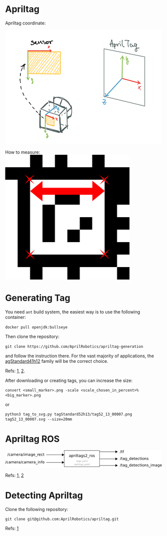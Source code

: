 # Apriltag
Apriltag coordinate:

<img src="images/apriltag_frame.png" width="547" height="366" />


<br/>

How to measure:
<img src="images/apriltag_distance_measure.png" />


# Generating Tag
You need `ant` build system, the easiest way is to use the following container:

`docker pull openjdk:bullseye`

Then clone the repository:

`git clone https://github.com/AprilRobotics/apriltag-generation`

 and follow the instruction there. For the vast majority of applications, the [agStandard41h12](https://github.com/AprilRobotics/apriltag-imgs/tree/master/tagStandard41h12) family will be the correct choice. 

Refs: [1](https://github.com/AprilRobotics/apriltag/wiki/AprilTag-User-Guide), [2](https://github.com/AprilRobotics/apriltag-imgs).


After downloading or creating tags, you can increase the size:
```
convert <small_marker>.png -scale <scale_chosen_in_percent>% <big_marker>.png
```
or

```
python3 tag_to_svg.py tagStandard52h13/tag52_13_00007.png tag52_13_00007.svg --size=20mm
```

# Apriltag ROS

<img src="images/apriltag_ros_io_diagram.png" />


Refs: [1](http://wiki.ros.org/apriltag_ros), [2](http://wiki.ros.org/apriltag_ros/Tutorials/Detection%20in%20a%20video%20stream)




# Detecting Apriltag

Clone the following repository:

```
git clone git@github.com:AprilRobotics/apriltag.git
```


Refs: [1](https://github.com/AprilRobotics/apriltag)

